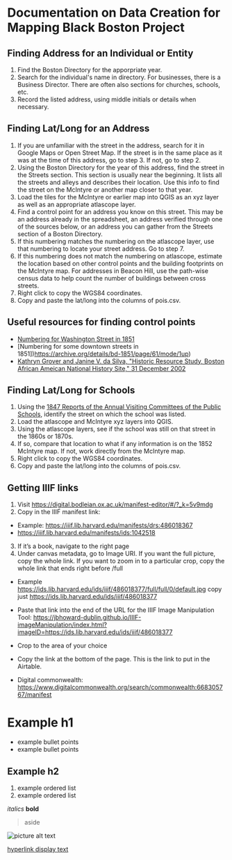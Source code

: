 # Documentation on Data Creation for Mapping Black Boston Project

## Finding Address for an Individual or Entity
1. Find the Boston Directory for the apporpriate year.
2. Search for the individual's name in directory. For businesses, there is a Business Director. There are often also sections for churches, schools, etc.
3. Record the listed address, using middle initials or details when necessary. 

## Finding Lat/Long for an Address
1. If you are unfamiliar with the street in the address, search for it in Google Maps or Open Street Map. If the street is in the same place as it was at the time of this address, go to step 3. If not, go to step 2.
2. Using the Boston Directory for the year of this address, find the street in the Streets section. This section is usually near the beginning. It lists all the streets and alleys and describes their location. Use this info to find the street on the McIntyre or another map closer to that year.
3. Load the tiles for the McIntyre or earlier map into QGIS as an xyz layer as well as an appropriate atlascope layer.
4. Find a control point for an address you know on this street. This may be an address already in the spreadsheet, an address verified through one of the sources below, or an address you can gather from the Streets section of a Boston Directory.
5. If this numbering matches the numbering on the atlascope layer, use that numbering to locate your street address. Go to step 7.
6. If this numbering does not match the numbering on atlascope, estimate the location based on other control points and the building footprints on the McIntyre map. For addresses in Beacon Hill, use the path-wise census data to help count the number of buildings between cross streets.
7. Right click to copy the WGS84 coordinates.
8. Copy and paste the lat/long into the columns of pois.csv.

## Useful resources for finding control points
- [Numbering for Washington Street in 1851](https://archive.org/details/bd-1851/page/60/mode/1up)
- [Numbering for some downtown streets in 1851])https://archive.org/details/bd-1851/page/61/mode/1up)
- [Kathryn Grover and Janine V. da Silva, "Historic Resource Study, Boston African Ameican National History Site," 31 December 2002](https://www.nps.gov/parkhistory/online_books/bost/hrs.pdf)

## Finding Lat/Long for Schools
1. Using the [1847 Reports of the Annual Visiting Committees of the Public Schools](https://archive.org/details/annualreport1847bost), identify the street on which the school was listed.
2. Load the atlascope and McIntyre xyz layers into QGIS. 
3. Using the atlascope layers, see if the school was still on that street in the 1860s or 1870s. 
4. If so, compare that location to what if any information is on the 1852 McIntyre map. If not, work directly from the McIntyre map.
5. Right click to copy the WGS84 coordinates.
6. Copy and paste the lat/long into the columns of pois.csv.

## Getting IIIF links
1. Visit https://digital.bodleian.ox.ac.uk/manifest-editor/#/?_k=5v9mdg
2. Copy in the IIIF manifest link: 
- Example: https://iiif.lib.harvard.edu/manifests/drs:486018367
- https://iiif.lib.harvard.edu/manifests/ids:1042518
3. If it’s a book, navigate to the right page
4. Under canvas metadata, go to Image URI. If you want the full picture, copy the whole link. If you want to zoom in to a particular crop, copy the whole link that ends right before /full 
- Example https://ids.lib.harvard.edu/ids/iiif/486018377/full/full/0/default.jpg copy just https://ids.lib.harvard.edu/ids/iiif/486018377
- Paste that link into the end of the URL for the IIIF Image Manipulation Tool: https://jbhoward-dublin.github.io/IIIF-imageManipulation/index.html?imageID=https://ids.lib.harvard.edu/ids/iiif/486018377
- Crop to the area of your choice
- Copy the link at the bottom of the page. This is the link to put in the Airtable.

- Digital commonwealth: https://www.digitalcommonwealth.org/search/commonwealth:668305767/manifest


# Example h1

- example bullet points
- example bullet points

## Example h2 

1. example ordered list
2. example ordered list

*italics*
**bold**

> aside

![picture alt text](documentation-images/example.png)

[hyperlink display text](www.google.com)